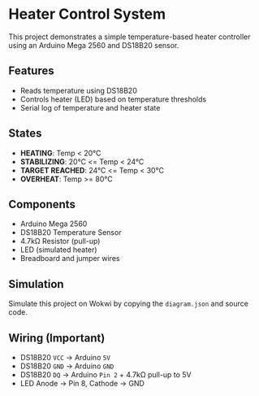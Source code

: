 
# Heater Control System

This project demonstrates a simple temperature-based heater controller using an Arduino Mega 2560 and DS18B20 sensor.

## Features

- Reads temperature using DS18B20
- Controls heater (LED) based on temperature thresholds
- Serial log of temperature and heater state

## States

- **HEATING**: Temp < 20°C
- **STABILIZING**: 20°C <= Temp < 24°C
- **TARGET REACHED**: 24°C <= Temp < 30°C
- **OVERHEAT**: Temp >= 80°C

## Components

- Arduino Mega 2560
- DS18B20 Temperature Sensor
- 4.7kΩ Resistor (pull-up)
- LED (simulated heater)
- Breadboard and jumper wires

## Simulation

Simulate this project on Wokwi by copying the `diagram.json` and source code.

## Wiring (Important)
- DS18B20 `VCC` → Arduino `5V`
- DS18B20 `GND` → Arduino `GND`
- DS18B20 `DQ`  → Arduino `Pin 2` + 4.7kΩ pull-up to 5V
- LED Anode → Pin 8, Cathode → GND
